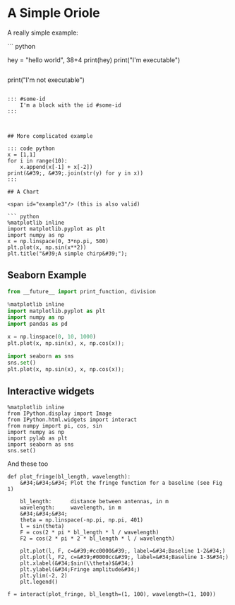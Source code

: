

# A Simple Oriole

A really simple example:

<span id="example1"/>
``` python

hey = &#34;hello world&#34;, 38+4
print(hey)
print("I'm executable")
```

```

print("I'm not executable")
```

::: #some-id
    I'm a block with the id #some-id
:::



## More complicated example

::: code python
x = [1,1]
for i in range(10):    
    x.append(x[-1] + x[-2]) 
print(&#39;, &#39;.join(str(y) for y in x))
:::

## A Chart

<span id="example3"/> (this is also valid)

``` python
%matplotlib inline
import matplotlib.pyplot as plt
import numpy as np
x = np.linspace(0, 3*np.pi, 500)
plt.plot(x, np.sin(x**2))
plt.title("&#39;A simple chirp&#39;");
```


## Seaborn Example

<span id="example4"/>

``` python
from __future__ import print_function, division

%matplotlib inline
import matplotlib.pyplot as plt
import numpy as np
import pandas as pd

x = np.linspace(0, 10, 1000)
plt.plot(x, np.sin(x), x, np.cos(x));

import seaborn as sns
sns.set()
plt.plot(x, np.sin(x), x, np.cos(x));
```


## Interactive widgets

```
%matplotlib inline
from IPython.display import Image
from IPython.html.widgets import interact
from numpy import pi, cos, sin
import numpy as np
import pylab as plt
import seaborn as sns
sns.set()
```

And these too

```
def plot_fringe(bl_length, wavelength):
    &#34;&#34;&#34; Plot the fringe function for a baseline (see Fig 1)

    bl_length:      distance between antennas, in m
    wavelength:     wavelength, in m
    &#34;&#34;&#34;
    theta = np.linspace(-np.pi, np.pi, 401)
    l = sin(theta)
    F = cos(2 * pi * bl_length * l / wavelength)
    F2 = cos(2 * pi * 2 * bl_length * l / wavelength)

    plt.plot(l, F, c=&#39;#cc0000&#39;, label=&#34;Baseline 1-2&#34;)
    plt.plot(l, F2, c=&#39;#0000cc&#39;, label=&#34;Baseline 1-3&#34;)
    plt.xlabel(&#34;$sin(\\theta)$&#34;)
    plt.ylabel(&#34;Fringe amplitude&#34;)
    plt.ylim(-2, 2)
    plt.legend()

f = interact(plot_fringe, bl_length=(1, 100), wavelength=(1, 100))
```
